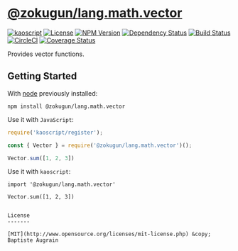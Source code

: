 [@zokugun/lang.math.vector](https://github.com/ZokugunKS/lang.math.vector)
==============================================================

[![kaoscript](https://img.shields.io/badge/language-kaoscript-orange.svg)](https://github.com/kaoscript/kaoscript)
[![License](https://img.shields.io/badge/license-MIT-blue.svg)](./LICENSE)
[![NPM Version](https://img.shields.io/npm/v/@zokugun/lang.math.vector.svg?colorB=green)](https://www.npmjs.com/package/@zokugun/lang.math.vector)
[![Dependency Status](https://badges.depfu.com/badges/351a944a9581c6b64a2de38842992f1f/overview.svg)](https://depfu.com/github/zokugun/lang.math.vector)
[![Build Status](https://travis-ci.org/ZokugunKS/lang.math.vector.svg?branch=master)](https://travis-ci.org/ZokugunKS/lang.math.vector)
[![CircleCI](https://circleci.com/gh/ZokugunKS/lang.math.vector/tree/master.svg?style=shield)](https://circleci.com/gh/ZokugunKS/lang.math.vector/tree/master)
[![Coverage Status](https://img.shields.io/coveralls/ZokugunKS/lang.math.vector/master.svg)](https://coveralls.io/github/ZokugunKS/lang.math.vector)

Provides vector functions.

Getting Started
---------------

With [node](http://nodejs.org) previously installed:

	npm install @zokugun/lang.math.vector

Use it with `JavaScript`:

```javascript
require('kaoscript/register');

const { Vector } = require('@zokugun/lang.math.vector')();

Vector.sum([1, 2, 3])
```

Use it with `kaoscript`:
```kaoscript
import '@zokugun/lang.math.vector'

Vector.sum([1, 2, 3])
```

```

License
-------

[MIT](http://www.opensource.org/licenses/mit-license.php) &copy; Baptiste Augrain
